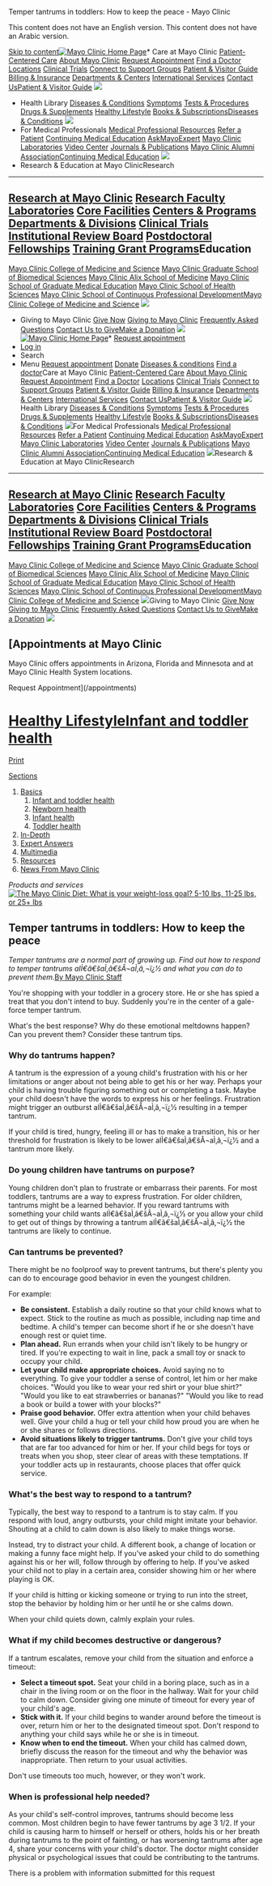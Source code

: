 




 Temper tantrums in toddlers: How to keep the peace \- Mayo Clinic




























































This content does not have an English version.
This content does not have an Arabic version.



[Skip to content](#main-content)[![Mayo Clinic Home Page](https://assets.mayoclinic.org/content/dam/mayoclinic/logos/mayo-clinic-logo.svg)](/)* Care at 
 Mayo Clinic [Patient\-Centered Care](/patient-centered-care) [About Mayo Clinic](/about-mayo-clinic) [Request Appointment](/appointments) [Find a Doctor](/appointments/find-a-doctor) [Locations](/locations) [Clinical Trials](https://www.mayo.edu/research/clinical-trials) [Connect to Support Groups](https://connect.mayoclinic.org) [Patient \& Visitor Guide](/patient-visitor-guide) [Billing \& Insurance](/billing-insurance) [Departments \& Centers](/departments-centers) [International Services](/departments-centers/international) [Contact Us](/about-mayo-clinic/contact)[Patient \& Visitor Guide](/patient-visitor-guide) ![](https://assets.mayoclinic.org/content/dam/media/global/images/2023/06/26/pt-visitor-Getty-1419492732-415x275.jpg)
* Health 
 Library [Diseases \& Conditions](/diseases-conditions) [Symptoms](/symptoms) [Tests \& Procedures](/tests-procedures) [Drugs \& Supplements](/drugs-supplements) [Healthy Lifestyle](/healthy-lifestyle) [Books \& Subscriptions](https://mcpress.mayoclinic.org/?utm_source=MC-DotOrg-Nav&utm_medium=Link&utm_campaign=MC-Press&utm_content=MCPRESS)[Diseases \& Conditions](/diseases-conditions) ![](https://assets.mayoclinic.org/content/dam/media/global/images/2023/06/26/disease-conditions-Getty-1334250777-415x275.jpg)
* For Medical 
 Professionals [Medical Professional Resources](/medical-professionals) [Refer a Patient](/medical-professionals/provider-relations/refer-patient) [Continuing Medical Education](https://ce.mayo.edu) [AskMayoExpert](https://askmayoexpert.mayoclinic.org) [Mayo Clinic Laboratories](https://www.mayocliniclabs.com) [Video Center](https://medprofvideos.mayoclinic.org) [Journals \& Publications](/medical-professionals/publications) [Mayo Clinic Alumni Association](https://alumniassociation.mayo.edu/)[Continuing Medical Education](https://ce.mayo.edu) ![](https://assets.mayoclinic.org/content/dam/media/global/images/2023/06/26/cont-ed-1676659-3734290-0048-C-415x275.jpg)
* Research \& Education 
 at Mayo ClinicResearch
--------

 [Research at Mayo Clinic](https://www.mayo.edu/research) [Research Faculty](https://www.mayo.edu/research/faculty) [Laboratories](https://www.mayo.edu/research/labs) [Core Facilities](https://www.mayo.edu/research/core-facilities/overview) [Centers \& Programs](https://www.mayo.edu/research/centers-programs) [Departments \& Divisions](https://www.mayo.edu/research/departments-divisions) [Clinical Trials](https://www.mayo.edu/research/clinical-trials) [Institutional Review Board](https://www.mayo.edu/research/institutional-review-board/overview) [Postdoctoral Fellowships](https://jobs.mayoclinic.org/search-jobs/postdoctoral%20fellowships/33647/1) [Training Grant Programs](https://www.mayo.edu/research/training-grant-programs)Education
---------

 [Mayo Clinic College of Medicine and Science](https://college.mayo.edu) [Mayo Clinic Graduate School of Biomedical Sciences](https://college.mayo.edu/academics/biomedical-research-training/) [Mayo Clinic Alix School of Medicine](https://college.mayo.edu/academics/mayo-clinic-alix-school-of-medicine/) [Mayo Clinic School of Graduate Medical Education](https://college.mayo.edu/academics/residencies-and-fellowships/) [Mayo Clinic School of Health Sciences](https://college.mayo.edu/academics/health-sciences-education/) [Mayo Clinic School of Continuous Professional Development](https://ce.mayo.edu)[Mayo Clinic College of Medicine and Science](https://college.mayo.edu) ![](https://assets.mayoclinic.org/content/dam/media/global/images/2023/06/26/mccms-Getty-1082003662-415x275.jpg)
* Giving to 
 Mayo Clinic [Give Now](https://philanthropy.mayoclinic.org/donateMC) [Giving to Mayo Clinic](/giving-to-mayo-clinic) [Frequently Asked Questions](/giving-to-mayo-clinic/contact-us/frequently-asked-questions) [Contact Us to Give](/giving-to-mayo-clinic/contact-us)[Make a Donation](https://philanthropy.mayoclinic.org/donateMC) ![](https://assets.mayoclinic.org/content/dam/media/global/images/2023/10/23/giving-to-mayo-em100063715-p-195580295-415x275.png)
[![Mayo Clinic Home Page](https://assets.mayoclinic.org/content/dam/mayoclinic/logos/mayo-clinic-logo.svg)](/)* [Request appointment](/appointments)
* [Log in](https://onlineservices.mayoclinic.org/content/staticpatient/showpage/patientonline)
* Search
* Menu [Request appointment](/appointments) [Donate](https://philanthropy.mayoclinic.org/donateMC) [Diseases \& conditions](/diseases-conditions) [Find a doctor](/appointments/find-a-doctor)Care at Mayo Clinic [Patient\-Centered Care](/patient-centered-care) [About Mayo Clinic](/about-mayo-clinic) [Request Appointment](/appointments) [Find a Doctor](/appointments/find-a-doctor) [Locations](/locations) [Clinical Trials](https://www.mayo.edu/research/clinical-trials) [Connect to Support Groups](https://connect.mayoclinic.org) [Patient \& Visitor Guide](/patient-visitor-guide) [Billing \& Insurance](/billing-insurance) [Departments \& Centers](/departments-centers) [International Services](/departments-centers/international) [Contact Us](/about-mayo-clinic/contact)[Patient \& Visitor Guide](/patient-visitor-guide) ![](https://assets.mayoclinic.org/content/dam/media/global/images/2023/06/26/pt-visitor-Getty-1419492732-415x275.jpg)Health Library [Diseases \& Conditions](/diseases-conditions) [Symptoms](/symptoms) [Tests \& Procedures](/tests-procedures) [Drugs \& Supplements](/drugs-supplements) [Healthy Lifestyle](/healthy-lifestyle) [Books \& Subscriptions](https://mcpress.mayoclinic.org/?utm_source=MC-DotOrg-Nav&utm_medium=Link&utm_campaign=MC-Press&utm_content=MCPRESS)[Diseases \& Conditions](/diseases-conditions) ![](https://assets.mayoclinic.org/content/dam/media/global/images/2023/06/26/disease-conditions-Getty-1334250777-415x275.jpg)For Medical Professionals [Medical Professional Resources](/medical-professionals) [Refer a Patient](/medical-professionals/provider-relations/refer-patient) [Continuing Medical Education](https://ce.mayo.edu) [AskMayoExpert](https://askmayoexpert.mayoclinic.org) [Mayo Clinic Laboratories](https://www.mayocliniclabs.com) [Video Center](https://medprofvideos.mayoclinic.org) [Journals \& Publications](/medical-professionals/publications) [Mayo Clinic Alumni Association](https://alumniassociation.mayo.edu/)[Continuing Medical Education](https://ce.mayo.edu) ![](https://assets.mayoclinic.org/content/dam/media/global/images/2023/06/26/cont-ed-1676659-3734290-0048-C-415x275.jpg)Research \& Education at Mayo ClinicResearch
--------

 [Research at Mayo Clinic](https://www.mayo.edu/research) [Research Faculty](https://www.mayo.edu/research/faculty) [Laboratories](https://www.mayo.edu/research/labs) [Core Facilities](https://www.mayo.edu/research/core-facilities/overview) [Centers \& Programs](https://www.mayo.edu/research/centers-programs) [Departments \& Divisions](https://www.mayo.edu/research/departments-divisions) [Clinical Trials](https://www.mayo.edu/research/clinical-trials) [Institutional Review Board](https://www.mayo.edu/research/institutional-review-board/overview) [Postdoctoral Fellowships](https://jobs.mayoclinic.org/search-jobs/postdoctoral%20fellowships/33647/1) [Training Grant Programs](https://www.mayo.edu/research/training-grant-programs)Education
---------

 [Mayo Clinic College of Medicine and Science](https://college.mayo.edu) [Mayo Clinic Graduate School of Biomedical Sciences](https://college.mayo.edu/academics/biomedical-research-training/) [Mayo Clinic Alix School of Medicine](https://college.mayo.edu/academics/mayo-clinic-alix-school-of-medicine/) [Mayo Clinic School of Graduate Medical Education](https://college.mayo.edu/academics/residencies-and-fellowships/) [Mayo Clinic School of Health Sciences](https://college.mayo.edu/academics/health-sciences-education/) [Mayo Clinic School of Continuous Professional Development](https://ce.mayo.edu)[Mayo Clinic College of Medicine and Science](https://college.mayo.edu) ![](https://assets.mayoclinic.org/content/dam/media/global/images/2023/06/26/mccms-Getty-1082003662-415x275.jpg)Giving to Mayo Clinic [Give Now](https://philanthropy.mayoclinic.org/donateMC) [Giving to Mayo Clinic](/giving-to-mayo-clinic) [Frequently Asked Questions](/giving-to-mayo-clinic/contact-us/frequently-asked-questions) [Contact Us to Give](/giving-to-mayo-clinic/contact-us)[Make a Donation](https://philanthropy.mayoclinic.org/donateMC) ![](https://assets.mayoclinic.org/content/dam/media/global/images/2023/10/23/giving-to-mayo-em100063715-p-195580295-415x275.png)













[Appointments at Mayo Clinic
---------------------------


Mayo Clinic offers appointments in Arizona, Florida and Minnesota and at Mayo Clinic Health System locations.


Request Appointment](/appointments)





[Healthy Lifestyle](/healthy-lifestyle)[Infant and toddler health](/healthy-lifestyle/infant-and-toddler-health/basics/infant-and-toddler-health/hlv-20049400)
=======================================================================================================================



[Print](/healthy-lifestyle/infant-and-toddler-health/in-depth/tantrum/art-20047845?p=1)





[Sections](#)
1. [Basics](/healthy-lifestyle/infant-and-toddler-health/basics/infant-and-toddler-health/hlv-20049400)
	1. [Infant and toddler health](/healthy-lifestyle/infant-and-toddler-health/basics/infant-and-toddler-health/hlv-20049400)
	2. [Newborn health](/healthy-lifestyle/infant-and-toddler-health/basics/newborn-health/hlv-20049400)
	3. [Infant health](/healthy-lifestyle/infant-and-toddler-health/basics/infant-health/hlv-20049400)
	4. [Toddler health](/healthy-lifestyle/infant-and-toddler-health/basics/toddler-health/hlv-20049400)
2. [In\-Depth](/healthy-lifestyle/infant-and-toddler-health/in-depth/hlv-20049400)
3. [Expert Answers](/healthy-lifestyle/infant-and-toddler-health/expert-answers/hlv-20049400)
4. [Multimedia](/healthy-lifestyle/infant-and-toddler-health/multimedia/hlv-20049400)
5. [Resources](/healthy-lifestyle/infant-and-toddler-health/resources/hlv-20049400)
6. [News From Mayo Clinic](/healthy-lifestyle/infant-and-toddler-health/news/hlv-20049400)









*Products and services*
[![The Mayo Clinic Diet: What is your weight-loss goal? 5-10 lbs, 11-25 lbs, or 25+ lbs](/-/media/kcms/gbs/patient-consumer/images/2015/05/13/13/24/tmcd_3btn_130x235_v7.gif)](https://diet.mayoclinic.org/us/personalized-plan/?source=mayo&utm_source=Mayo&utm_medium=Display&utm_campaign=LeftRailImage2)






Temper tantrums in toddlers: How to keep the peace
--------------------------------------------------

*Temper tantrums are a normal part of growing up. Find out how to respond to temper tantrums aIÌ€â€šaÌ‚â€šÂ¬aÌ‚â‚¬ï¿1⁄2 and what you can do to prevent them.*[By Mayo Clinic Staff](/about-this-site/meet-our-medical-editors)


You're shopping with your toddler in a grocery store. He or she has spied a treat that you don't intend to buy. Suddenly you're in the center of a gale\-force temper tantrum.


What's the best response? Why do these emotional meltdowns happen? Can you prevent them? Consider these tantrum tips.



### Why do tantrums happen?




A tantrum is the expression of a young child's frustration with his or her limitations or anger about not being able to get his or her way. Perhaps your child is having trouble figuring something out or completing a task. Maybe your child doesn't have the words to express his or her feelings. Frustration might trigger an outburst aIÌ€â€šaÌ‚â€šÂ¬aÌ‚â‚¬ï¿1⁄2 resulting in a temper tantrum.


If your child is tired, hungry, feeling ill or has to make a transition, his or her threshold for frustration is likely to be lower aIÌ€â€šaÌ‚â€šÂ¬aÌ‚â‚¬ï¿1⁄2 and a tantrum more likely.



### Do young children have tantrums on purpose?




Young children don't plan to frustrate or embarrass their parents. For most toddlers, tantrums are a way to express frustration. For older children, tantrums might be a learned behavior. If you reward tantrums with something your child wants aIÌ€â€šaÌ‚â€šÂ¬aÌ‚â‚¬ï¿1⁄2 or you allow your child to get out of things by throwing a tantrum aIÌ€â€šaÌ‚â€šÂ¬aÌ‚â‚¬ï¿1⁄2 the tantrums are likely to continue.



### Can tantrums be prevented?




There might be no foolproof way to prevent tantrums, but there's plenty you can do to encourage good behavior in even the youngest children.


For example:


* **Be consistent.** Establish a daily routine so that your child knows what to expect. Stick to the routine as much as possible, including nap time and bedtime. A child's temper can become short if he or she doesn't have enough rest or quiet time.
* **Plan ahead.** Run errands when your child isn't likely to be hungry or tired. If you're expecting to wait in line, pack a small toy or snack to occupy your child.
* **Let your child make appropriate choices.** Avoid saying no to everything. To give your toddler a sense of control, let him or her make choices. "Would you like to wear your red shirt or your blue shirt?" "Would you like to eat strawberries or bananas?" "Would you like to read a book or build a tower with your blocks?"
* **Praise good behavior.** Offer extra attention when your child behaves well. Give your child a hug or tell your child how proud you are when he or she shares or follows directions.
* **Avoid situations likely to trigger tantrums.** Don't give your child toys that are far too advanced for him or her. If your child begs for toys or treats when you shop, steer clear of areas with these temptations. If your toddler acts up in restaurants, choose places that offer quick service.



### What's the best way to respond to a tantrum?




Typically, the best way to respond to a tantrum is to stay calm. If you respond with loud, angry outbursts, your child might imitate your behavior. Shouting at a child to calm down is also likely to make things worse.


Instead, try to distract your child. A different book, a change of location or making a funny face might help. If you've asked your child to do something against his or her will, follow through by offering to help. If you've asked your child not to play in a certain area, consider showing him or her where playing is OK.


If your child is hitting or kicking someone or trying to run into the street, stop the behavior by holding him or her until he or she calms down.


When your child quiets down, calmly explain your rules.



### What if my child becomes destructive or dangerous?




If a tantrum escalates, remove your child from the situation and enforce a timeout:


* **Select a timeout spot.** Seat your child in a boring place, such as in a chair in the living room or on the floor in the hallway. Wait for your child to calm down. Consider giving one minute of timeout for every year of your child's age.
* **Stick with it.** If your child begins to wander around before the timeout is over, return him or her to the designated timeout spot. Don't respond to anything your child says while he or she is in timeout.
* **Know when to end the timeout.** When your child has calmed down, briefly discuss the reason for the timeout and why the behavior was inappropriate. Then return to your usual activities.


Don't use timeouts too much, however, or they won't work.



### When is professional help needed?




As your child's self\-control improves, tantrums should become less common. Most children begin to have fewer tantrums by age 3 1/2\. If your child is causing harm to himself or herself or others, holds his or her breath during tantrums to the point of fainting, or has worsening tantrums after age 4, share your concerns with your child's doctor. The doctor might consider physical or psychological issues that could be contributing to the tantrums.









 




There is a problem with information submitted for this request